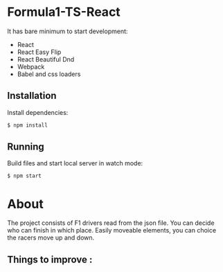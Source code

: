 # Formula1-TS-React


It has bare minimum to start development:
* React
* React Easy Flip
* React Beautiful Dnd
* Webpack
* Babel and css loaders


## Installation
Install dependencies:
```js
$ npm install
```

## Running
Build files and start local server in watch mode:
```js
$ npm start
```

# About

The project consists of F1 drivers read from the json file. You can decide who can finish in which place. 
Easily moveable elements, you can choice the racers move up and down.

## Things to improve :


